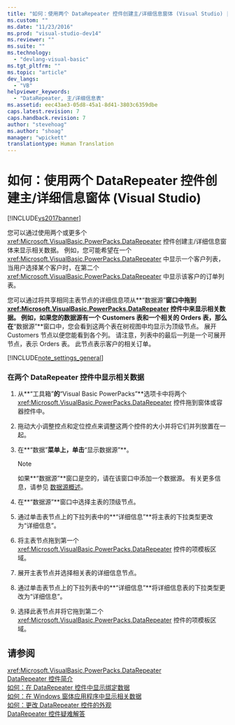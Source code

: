```yaml
---
title: "如何：使用两个 DataRepeater 控件创建主/详细信息窗体 (Visual Studio) | Microsoft Docs"
ms.custom: ""
ms.date: "11/23/2016"
ms.prod: "visual-studio-dev14"
ms.reviewer: ""
ms.suite: ""
ms.technology: 
  - "devlang-visual-basic"
ms.tgt_pltfrm: ""
ms.topic: "article"
dev_langs: 
  - "VB"
helpviewer_keywords: 
  - "DataRepeater, 主/详细信息表"
ms.assetid: eec43ae3-05d8-45a1-8d41-3803c6359dbe
caps.latest.revision: 7
caps.handback.revision: 7
author: "stevehoag"
ms.author: "shoag"
manager: "wpickett"
translationtype: Human Translation
---
```

# 如何：使用两个 DataRepeater 控件创建主/详细信息窗体 (Visual Studio)
[!INCLUDE[vs2017banner](../../../csharp/includes/vs2017banner.md)]

您可以通过使用两个或更多个 <xref:Microsoft.VisualBasic.PowerPacks.DataRepeater> 控件创建主\/详细信息窗体来显示相关数据。  例如，您可能希望在一个 <xref:Microsoft.VisualBasic.PowerPacks.DataRepeater> 中显示一个客户列表，当用户选择某个客户时，在第二个 <xref:Microsoft.VisualBasic.PowerPacks.DataRepeater> 中显示该客户的订单列表。  
  
 您可以通过将共享相同主表节点的详细信息项从**“数据源”**窗口中拖到 <xref:Microsoft.VisualBasic.PowerPacks.DataRepeater> 控件中来显示相关数据。  例如，如果您的数据源有一个 Customers 表和一个相关的 Orders 表，那么在**“数据源”**窗口中，您会看到这两个表在树视图中均显示为顶级节点。  展开 Customers 节点以便您能看到各个列。  请注意，列表中的最后一列是一个可展开节点，表示 Orders 表。  此节点表示客户的相关订单。  
  
 [!INCLUDE[note_settings_general](../../../csharp/language-reference/compiler-messages/includes/note_settings_general_md.md)]  
  
### 在两个 DataRepeater 控件中显示相关数据  
  
1.  从**“工具箱”**的**“Visual Basic PowerPacks”**选项卡中将两个 <xref:Microsoft.VisualBasic.PowerPacks.DataRepeater> 控件拖到窗体或容器控件中。  
  
2.  拖动大小调整控点和定位控点来调整这两个控件的大小并将它们并列放置在一起。  
  
3.  在**“数据”**菜单上，单击**“显示数据源”**。  
  
    > [!NOTE]
    >  如果**“数据源”**窗口是空的，请在该窗口中添加一个数据源。  有关更多信息，请参见 [数据源概述](/visual-studio/data-tools/add-new-data-sources)。  
  
4.  在**“数据源”**窗口中选择主表的顶级节点。  
  
5.  通过单击表节点上的下拉列表中的**“详细信息”**将主表的下拉类型更改为“详细信息”。  
  
6.  将主表节点拖到第一个 <xref:Microsoft.VisualBasic.PowerPacks.DataRepeater> 控件的项模板区域。  
  
7.  展开主表节点并选择相关表的详细信息节点。  
  
8.  通过单击表节点上的下拉列表中的**“详细信息”**将详细信息表的下拉类型更改为“详细信息”。  
  
9. 选择此表节点并将它拖到第二个 <xref:Microsoft.VisualBasic.PowerPacks.DataRepeater> 控件的项模板区域。  
  
## 请参阅  
 <xref:Microsoft.VisualBasic.PowerPacks.DataRepeater>   
 [DataRepeater 控件简介](../../../visual-basic/developing-apps/windows-forms/introduction-to-the-datarepeater-control-visual-studio.md)   
 [如何：在 DataRepeater 控件中显示绑定数据](../../../visual-basic/developing-apps/windows-forms/how-to-display-bound-data-in-a-datarepeater-control-visual-studio.md)   
 [如何：在 Windows 窗体应用程序中显示相关数据](../Topic/How%20to:%20Display%20Related%20Data%20in%20a%20Windows%20Forms%20Application.md)   
 [如何：更改 DataRepeater 控件的外观](../../../visual-basic/developing-apps/windows-forms/how-to-change-the-appearance-of-a-datarepeater-control-visual-studio.md)   
 [DataRepeater 控件疑难解答](../../../visual-basic/developing-apps/windows-forms/troubleshooting-the-datarepeater-control-visual-studio.md)